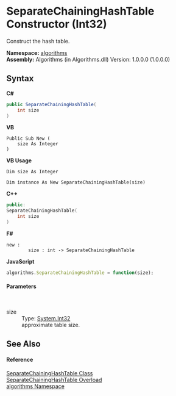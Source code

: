 # SeparateChainingHashTable Constructor (Int32)
 

Construct the hash table.

**Namespace:**&nbsp;<a href="82f88b43-fdc9-bc99-9558-75fce96d448f">algorithms</a><br />**Assembly:**&nbsp;Algorithms (in Algorithms.dll) Version: 1.0.0.0 (1.0.0.0)

## Syntax

**C#**<br />
``` C#
public SeparateChainingHashTable(
	int size
)
```

**VB**<br />
``` VB
Public Sub New ( 
	size As Integer
)
```

**VB Usage**<br />
``` VB Usage
Dim size As Integer

Dim instance As New SeparateChainingHashTable(size)
```

**C++**<br />
``` C++
public:
SeparateChainingHashTable(
	int size
)
```

**F#**<br />
``` F#
new : 
        size : int -> SeparateChainingHashTable
```

**JavaScript**<br />
``` JavaScript
algorithms.SeparateChainingHashTable = function(size);
```


#### Parameters
&nbsp;<dl><dt>size</dt><dd>Type: <a href="http://msdn2.microsoft.com/en-us/library/td2s409d" target="_blank">System.Int32</a><br />approximate table size.</dd></dl>

## See Also


#### Reference
<a href="afde2c11-c77d-77ff-450b-c3aa0c14f37d">SeparateChainingHashTable Class</a><br /><a href="8047897c-af7b-3a99-f4c6-59615ac2f92d">SeparateChainingHashTable Overload</a><br /><a href="82f88b43-fdc9-bc99-9558-75fce96d448f">algorithms Namespace</a><br />